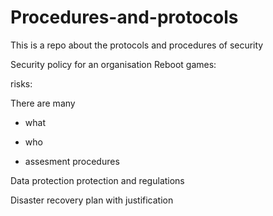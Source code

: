 # Procedures-and-protocols

This is a repo about the protocols and procedures of security




Security policy for an organisation Reboot games:

risks:

There are many

- what

- who

- assesment procedures

Data protection protection and regulations 

Disaster recovery plan with justification
